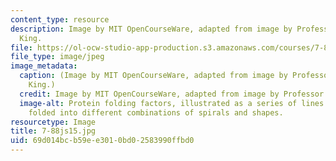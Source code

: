 ```yaml
---
content_type: resource
description: Image by MIT OpenCourseWare, adapted from image by Professor Jonathan
  King.
file: https://ol-ocw-studio-app-production.s3.amazonaws.com/courses/7-88j-protein-folding-and-human-disease-spring-2015/69d014bcb59ee3010bd02583990ffbd0_7-88js15.jpg
file_type: image/jpeg
image_metadata:
  caption: (Image by MIT OpenCourseWare, adapted from image by Professor Jonathan
    King.)
  credit: Image by MIT OpenCourseWare, adapted from image by Professor Jonathan King.
  image-alt: Protein folding factors, illustrated as a series of lines and rectangles
    folded into different combinations of spirals and shapes.
resourcetype: Image
title: 7-88js15.jpg
uid: 69d014bc-b59e-e301-0bd0-2583990ffbd0
---
```


